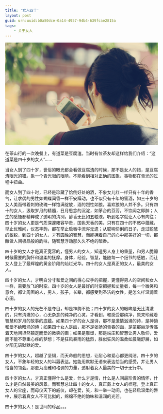 ```yaml
---
title: '女人四十'
layout: post
guid: urn:uuid:b0a80dce-0a14-4957-94b4-639fcae2815a
tags:
    - 关于女人
---
```


[![bridge to wonderland](/media/files/2007/10/13/40nr.png)](http://7vikpt.com1.z0.glb.clouddn.com/40nr.png)

在茶山行的一次晚餐上，有道菜是豆腐渣。当时有位茶友却这样给我们介绍：“这道菜是四十岁的女人”……
   
当女人到了四十岁，世俗的眼光都会看做豆腐渣的时候，那不是女人的错，是豆腐渣眼光的错。象一个青光眼的眼睛，不能看到相对正确的图象，事物都在青光的过程中扭曲。
   
而女人到了四十时，已经是珍藏了恰倒好处的酒，不象女儿红一样只有十年的香气，让求偶的男性如蝴蝶闻香一样不安躁动，也不似只有十年的窖酒，如三十岁的女人美而带着刺的玫瑰一样饱满绽放，酒的烈性如狼，喜欢狼的人并不多。只有四十的女人，汲取岁月的精髓，日月思念的沉淀，如茅台的芬芳，不饮闻之即醉；人生的感悟都精粹成了透明的清冽，醇香无比如五粮液，听到名字就让人心有向往；四十岁的女人更是气质深邃雍容华贵，国色天香的美，只有在四十的不惑中蕴藏，举止优雅间，仪态丰韵，都在举止启唇中流泻无遗；从聪明伶俐的日子，走过聪慧的敏锐，到四十的女人，才有圆融的智慧，而能拥着自己的心中那美好的一切，都酿做人间极品般的韵味，随智慧浮动那久久不绝的暗香。
   
四十岁的女人才是真正宽容的，懂男人的女人，知道男人身上的重量，和男人脆弱时候需要的胸怀和温柔的抚摩。身体，经验，智慧，能随每一个细节的感触，而让女人登上了最辉煌的黄金阶段的灿烂光华。四十的女人是真正的女人，最美的女人。
   
四十岁的女人，才明白分寸和爱之间的得心应手的把握，更懂得男人的空间和女人一样，需要放飞的时空。四十岁的女人是最好的时空把握和丈量者，每一个微笑和意会，都让周围的人，男人，孩子，长辈，都感受到圣洁的女性，是怎么样温润着心田。
   
四十岁的女人的光芒不是夺目，却是神韵不绝；四十岁的女人的眼眸是无比清澈的，只有清澈的心，心无杂念的纯净的心灵，才看到，和感受那纯净，原来珍藏着智慧和岁月的故事的底蕴。如果四十岁的女人是诗，那不是激情汹涌的诗，是神韵和爱不绝暗涌的诗；如果四十女人是画，那不是张扬的青春的画，是蒙那丽莎传递着天地间坦然镇定而爱的微笑的画；如果是雕塑，那是端庄和智慧让男人敬仰，爱而不能不尊重心疼的梦想；不是狂风暴雨的猛烈，胜似狂风的温柔如晨曦舒展，如夕阳无语默默的爱。
   
四十岁的女人，超越了坚韧，而天命般的思想，让耐心和爱心都更纯洁。四十岁的女人，不象年轻的女人的叫嚣表达，她能用默默无语来表达恰当的感受，并让男人恰当的领会。那更为高雅和格调的力量，透射着女人最美的一切于无行中。
   
四十岁的女人，才真正懂得什么是爱，什么才是情，什么是人间最珍贵的情怀，什么才是自然最美的风景。而智慧总让四十的女人，真正戴上女人的桂冠，登上真正女人的宝座，而母仪天下的威仪，却在爱，笑，和一举一动间，也在轻启温柔的唇中，展示着真女人不可比拟的，绵绵不绝的韵味和温润的光芒。
   
四十岁的女人！是世间的珍品。。。